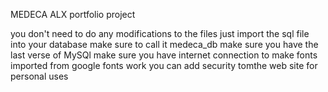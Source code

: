 MEDECA ALX portfolio project 


you don't need to do any modifications to the files
just import the sql file into your database make sure to call it medeca_db
make sure you have the last verse of MySQl 
make sure you have internet connection to make fonts imported from google fonts work
you can add security tomthe web site for personal uses
